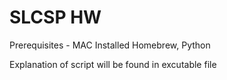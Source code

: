 # SLCSP HW 
Prerequisites - MAC
Installed Homebrew, Python

Explanation of script will be found in excutable file

